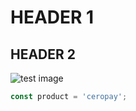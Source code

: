 # HEADER 1
## HEADER 2
![test image](https://octodex.github.com/images/yaktocat.png)

```typescript
const product = 'ceropay';
```
